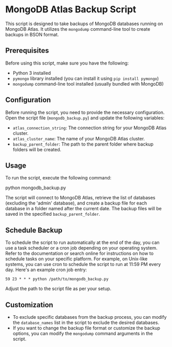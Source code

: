 # MongoDB Atlas Backup Script

This script is designed to take backups of MongoDB databases running on MongoDB Atlas. It utilizes the `mongodump` command-line tool to create backups in BSON format.

## Prerequisites

Before using this script, make sure you have the following:

- Python 3 installed
- `pymongo` library installed (you can install it using `pip install pymongo`)
- `mongodump` command-line tool installed (usually bundled with MongoDB)

## Configuration

Before running the script, you need to provide the necessary configuration. Open the script file (`mongodb_backup.py`) and update the following variables:

- `atlas_connection_string`: The connection string for your MongoDB Atlas cluster.
- `atlas_cluster_name`: The name of your MongoDB Atlas cluster.
- `backup_parent_folder`: The path to the parent folder where backup folders will be created.

## Usage

To run the script, execute the following command:

python mongodb_backup.py



The script will connect to MongoDB Atlas, retrieve the list of databases (excluding the 'admin' database), and create a backup file for each database in a folder named after the current date. The backup files will be saved in the specified `backup_parent_folder`.

## Schedule Backup

To schedule the script to run automatically at the end of the day, you can use a task scheduler or a cron job depending on your operating system. Refer to the documentation or search online for instructions on how to schedule tasks on your specific platform.
For example, on Unix-like systems, you can use cron to schedule the script to run at 11:59 PM every day. Here's an example cron job entry:

`59 23 * * * python /path/to/mongodb_backup.py`

Adjust the path to the script file as per your setup.

## Customization
- To exclude specific databases from the backup process, you can modify the `database_names` list in the script to exclude the desired databases.
- If you want to change the backup file format or customize the backup options, you can modify the `mongodump` command arguments in the script.
